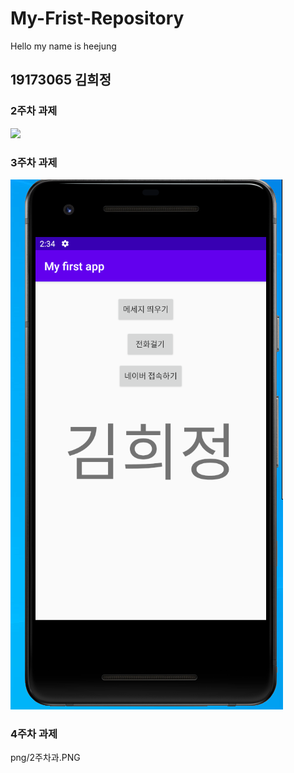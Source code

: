 # My-Frist-Repository
Hello my name is heejung
## 19173065 김희정
### 2주차 과제
  <img src="./3-1task.PNG"></img>
### 3주차 과제
  <img src="./png/3-1task.PNG"></img>
### 4주차 과제
png/2주차과.PNG
